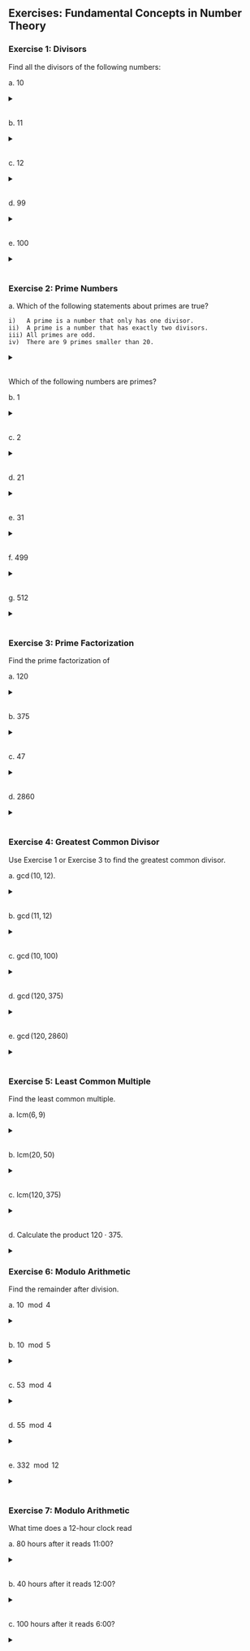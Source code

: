 ## Exercises: Fundamental Concepts in Number Theory

### Exercise 1: Divisors

Find all the divisors of the following numbers:

a. $10$
<details>

<br>
<summary> </summary>

$1,2,5,10$

</details>

<br>

b. $11$

<details>

<br>
  <summary> </summary>

$1,11$

</details>

<br>

c. $12$

<details> <br>
  <summary> </summary>

$1,2,3,4,6,12$

</details>

<br>

d. $99$

<details> <br>
  <summary> </summary>

$1,3,9,11,33,99$

</details>

<br>

e. $100$

<details> <br>
  <summary> </summary>

$1,2,4,5,10,20,25,50,100$

</details>

<br>

### Exercise 2: Prime Numbers

a. Which of the following statements about primes are true?

    i)   A prime is a number that only has one divisor.
    ii)  A prime is a number that has exactly two divisors.
    iii) All primes are odd.
    iv)  There are 9 primes smaller than 20.

<details> <br>
  <summary> </summary>

i) False \
ii) True \
iii) False \
iv) False 

</details>

<br>

Which of the following numbers are primes?

b. $1$

<details> <br>
  <summary> </summary>

Not prime

</details>

<br>

c. $2$

<details> <br>
  <summary> </summary>

Prime

</details>

<br>

d. $21$

<details> <br>
  <summary> </summary>

Not prime

</details>

<br>

e. $31$

<details> <br>
  <summary> </summary>

Prime

</details>

<br>

f. $499$

<details> <br>
  <summary> </summary>

Prime

</details>

<br>

g. $512$

<details> <br>
  <summary> </summary>

Not prime

</details>

<br>

### Exercise 3: Prime Factorization
Find the prime factorization of

a. $120$

<details> <br>
  <summary> </summary>

$2^3 \cdot 3 \cdot 5$

</details>

<br>

b. $375$

<details> <br>
  <summary> </summary>

$3 \cdot 5^3$

</details>

<br>

c. $47$

<details> <br>
  <summary> </summary>

$47$

</details>

<br>

d. $2860$

<details> <br>
  <summary> </summary>

$2^2 \cdot 5 \cdot 11 \cdot 13$

</details>

<br>
   

### Exercise 4: Greatest Common Divisor
Use Exercise 1 or Exercise 3 to find the greatest common divisor.

a. $\gcd(10,12)$.

<details> <br>
  <summary> </summary>

$2$

</details>

<br>

b. $\gcd(11,12)$

<details> <br>
  <summary> </summary>

$1$

</details>

<br>


c. $\gcd(10,100)$

<details> <br>
  <summary> </summary>

$10$

</details>

<br>

d. $\gcd(120,375)$

<details> <br>
  <summary> </summary>

$15$

</details>

<br>

e. $\gcd(120,2860)$

<details> <br>
  <summary> </summary>

$20$

</details>

<br>

### Exercise 5: Least Common Multiple

Find the least common multiple.

a. $\text{lcm}(6,9)$

<details> <br>
  <summary> </summary>

$18$

</details>

<br>

b. $\text{lcm}(20,50)$

<details> <br>
  <summary> </summary>

$100$

</details>

<br>

c. $\text{lcm}(120,375)$

<details> <br>
  <summary> </summary>

$3000$

</details>

<br>

d. Calculate the product $120 \cdot 375$. 

<details> <br>
  <summary> </summary>

$45000$

</details>

### Exercise 6: Modulo Arithmetic

Find the remainder after division.

a. $10 \mod 4$

<details> <br>
  <summary> </summary>

$2$

</details>

<br>

b. $10 \mod 5$

<details> <br>
  <summary> </summary>

$0$

</details>

<br>

c. $53 \mod 4$

<details> <br>
  <summary> </summary>

$1$

</details>

<br>

d. $55 \mod 4$

<details> <br>
  <summary> </summary>

$3$

</details>

<br>

e. $332 \mod 12$

<details> <br>
  <summary> </summary>

$8$

</details>

<br>

### Exercise 7: Modulo Arithmetic
What time does a 12-hour clock read 

a. 80 hours after it reads 11:00?

<details> <br>
  <summary> </summary>

$19:00$

</details>

<br>

b. 40 hours after it reads 12:00?

<details> <br>
  <summary> </summary>

$16:00$

</details>

<br>

c. 100 hours after it reads 6:00?

<details> <br>
  <summary> </summary>

$10:00$

</details>

<br>
